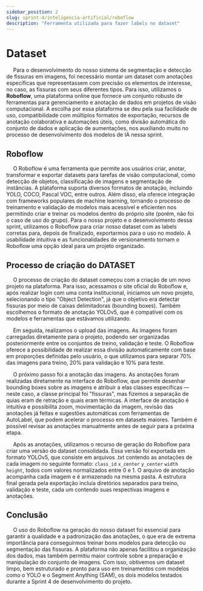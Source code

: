 ```yaml
---
sidebar_position: 2
slug: sprint-4/inteligencia-artificial/roboflow
description: "Ferramenta utilizada para fazer labels no dataset"
---
```


# Dataset

&emsp; Para o desenvolvimento do nosso sistema de segmentação e detecção de fissuras em imagens, foi necessário montar um dataset com anotações específicas que representassem com precisão os elementos de interesse, no caso, as fissuras com seus diferentes tipos. Para isso, utilizamos o **Roboflow**, uma plataforma online que fornece um conjunto robusto de ferramentas para gerenciamento e anotação de dados em projetos de visão computacional. A escolha por essa plataforma se deu pela sua facilidade de uso, compatibilidade com múltiplos formatos de exportação, recursos de anotação colaborativa e automações úteis, como divisão automática do conjunto de dados e aplicação de aumentações, nos auxiliando muito no processo de desenvolvimento dos modelos de IA nessa sprint.

## Roboflow

&emsp; O Roboflow é uma ferramenta que permite aos usuários criar, anotar, transformar e exportar datasets para tarefas de visão computacional, como detecção de objetos, classificação de imagens e segmentação de instâncias. A plataforma suporta diversos formatos de anotação, incluindo YOLO, COCO, Pascal VOC, entre outros. Além disso, ela oferece integração com frameworks populares de machine learning, tornando o processo de treinamento e validação de modelos mais acessível e eficienten nos permitindo criar e treinar os modelos dentro do próprio site (porém, não foi o caso de uso do grupo). Para o nosso projeto e o desenvolvimento dessa sprint, utilizamos o Roboflow para criar nosso dataset com as labels corretas para, depois de finalizado, exportarmos para o uso no modelo. A usabilidade intuitiva e as funcionalidades de versionamento tornam o Roboflow uma opção ideal para um projeto organizado.

## Processo de criação do DATASET

&emsp; O processo de criação do dataset começou com a criação de um novo projeto na plataforma. Para isso, acessamos o site oficial do Roboflow e, após realizar login com uma conta institucional, iniciamos um novo projeto, selecionando o tipo "Object Detection", já que o objetivo era detectar fissuras por meio de caixas delimitadoras (bounding boxes). Também escolhemos o formato de anotação YOLOv5, que é compatível com os modelos e ferramentas que estávamos utilizando.

&emsp; Em seguida, realizamos o upload das imagens. As imagens foram carregadas diretamente para o projeto, podendo ser organizadas posteriormente entre os conjuntos de treino, validação e teste. O Roboflow oferece a possibilidade de realizar essa divisão automaticamente com base em proporções definidas pelo usuário, o que utilizamos para separar 70% das imagens para treino, 20% para validação e 10% para teste.

&emsp; O próximo passo foi a anotação das imagens. As anotações foram realizadas diretamente na interface do Roboflow, que permite desenhar bounding boxes sobre as imagens e atribuir a elas classes específicas — neste caso, a classe principal foi "fissuras", mas fizemos a separação de quias eram de retração e quais eram térmicas. A interface de anotação é intuitiva e possibilita zoom, movimentação da imagem, revisão das anotações já feitas e sugestões automáticas com ferramentas de AutoLabel, que podem acelerar o processo em datasets maiores. Também é possível revisar as anotações manualmente antes de seguir para a próxima etapa.

&emsp; Após as anotações, utilizamos o recurso de geração do Roboflow para criar uma versão do dataset consolidada. Essa versão foi exportada em formato YOLOv5, que consiste em arquivos .txt contendo as anotações de cada imagem no seguinte formato:  ``class_id`` ``x_center`` ``y_center`` ``width`` ``height``, todos com valores normalizados entre 0 e 1. O arquivo de anotação acompanha cada imagem e é armazenado na mesma pasta. A estrutura final gerada pela exportação incluía diretórios separados para treino, validação e teste, cada um contendo suas respectivas imagens e anotações.

## Conclusão

&emsp; O uso do Roboflow na geração do nosso dataset foi essencial para garantir a qualidade e a padronização das anotações, o que era de extrema importância para conseguirmos treinar bons modelos para detecção ou segmentação das fissuras. A plataforma não apenas facilitou a organização dos dados, mas também permitiu maior controle sobre a preparação e manipulação do conjunto de imagens. Com isso, obtivemos um dataset limpo, bem estruturado e pronto para uso em treinamentos com modelos como o YOLO e o Segment Anything (SAM), os dois modelos testados durante a Sprint 4 de desenvolvimento do projeto.

